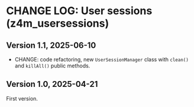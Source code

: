 # CHANGE LOG: User sessions (z4m_usersessions)

## Version 1.1, 2025-06-10
- CHANGE: code refactoring, new `UserSessionManager` class with `clean()` and `killAll()` public methods.

## Version 1.0, 2025-04-21
First version.